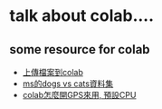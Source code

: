 # talk about colab....

## some resource for colab
- [上傳檔案到colab](https://medium.com/pyradise/%E4%B8%8A%E5%82%B3%E6%AA%94%E6%A1%88%E5%88%B0google-colab-dd5369a0bbfd)
- [ms的dogs vs cats資料集](https://www.microsoft.com/en-us/download/confirmation.aspx?id=54765)
- [colab怎麼開GPS來用, 預設CPU](https://mattwang44.github.io/en/articles/colab/)
